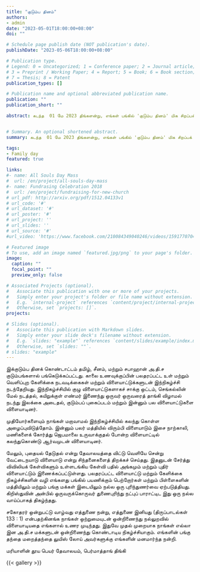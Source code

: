 ```yaml
---
title: "குடும்ப தினம்"
authors:
- admin
date: "2023-05-01T18:00:00+08:00"
doi: ""

# Schedule page publish date (NOT publication's date).
publishDate: "2023-05-06T18:00:00+08:00"

# Publication type.
# Legend: 0 = Uncategorized; 1 = Conference paper; 2 = Journal article;
# 3 = Preprint / Working Paper; 4 = Report; 5 = Book; 6 = Book section;
# 7 = Thesis; 8 = Patent
publication_types: []

# Publication name and optional abbreviated publication name.
publication: ""
publication_short: ""

abstract: கடந்த  01 மே 2023 திங்களன்று, எங்கள் பங்கில் 'குடும்ப தினம்' மிக சிறப்பக் கொண்டாடப்பட்டது. இந்நிகழ்ச்சி காலை 7.30-க்கு மறைத்தந்தை லுயிஸ் லோய் அவர்களால்  திருப்பலி நிறைவேற்றியப்பின்  தொடங்கியது.


# Summary. An optional shortened abstract.
summary: கடந்த  01 மே 2023 திங்களன்று, எங்கள் பங்கில் 'குடும்ப தினம்' மிக சிறப்பக் கொண்டாடப்பட்டது. இந்நிகழ்ச்சி காலை 7.30-க்கு மறைத்தந்தை லுயிஸ் லோய் அவர்களால்  திருப்பலி நிறைவேற்றியப்பின்  தொடங்கியது.

tags:
- Family day
featured: true

links:
#- name: All Souls Day Mass
#  url: /en/project/all-souls-day-mass
#- name: Fundrasing Celebration 2018
#  url: /en/project/fundraising-for-new-church
# url_pdf: http://arxiv.org/pdf/1512.04133v1
# url_code: '#'
# url_dataset: '#'
# url_poster: '#'
# url_project: ''
# url_slides: ''
# url_source: '#'
#url_video: 'https://www.facebook.com/210084349040246/videos/1591770704204930'

# Featured image
# To use, add an image named `featured.jpg/png` to your page's folder.
image:
  caption: ""
  focal_point: ""
  preview_only: false

# Associated Projects (optional).
#   Associate this publication with one or more of your projects.
#   Simply enter your project's folder or file name without extension.
#   E.g. `internal-project` references `content/project/internal-project/index.md`.
#   Otherwise, set `projects: []`.
projects:

# Slides (optional).
#   Associate this publication with Markdown slides.
#   Simply enter your slide deck's filename without extension.
#   E.g. `slides: "example"` references `content/slides/example/index.md`.
#   Otherwise, set `slides: ""`.
# slides: "example"
---
```


இக்குடும்ப தினக் கொண்டாட்டம்  தமிழ், சீனம், மற்றும் சபாஹான்  அ.தி.ச  குடும்பங்களால் பங்கெடுக்கப்பட்டது. காலை  உணவுக்குப்பின் பலதரப்பட்ட  உள் மற்றும் வெளிப்புற கேளிக்கை நடவடிக்கைகள் மற்றும் விளையாட்டுக்களுடன்  இந்நிகழ்ச்சி நடந்தேறியது.  இந்நிகழ்ச்சியில் குழு விளையாட்டுகளாகச் சாக்கு ஒட்டம், செங்கல்லின்  மேல்  நடத்தல், கயிறுக்குள் எண்மர்  இணைந்து ஒருவர் ஒருவரைத் தாங்கி விழாமல் நடந்து இலக்கை  அடைதல், குடும்பப் புகைப்படம்  மற்றும் இன்னும் பல விளையாட்டுகளை  விளையாடினர்.

முதியோர்களையும் நாங்கள் மறாவாமல் இந்நிகழ்ச்சியில் கலந்து கொள்ள அழைப்புவிடுத்தோம். இன்னும் பலர் மத்தியில் விரும்பி விளையாடும்  இசை நாற்காலி, மணிகளைக்  கோர்த்து ஜெபமாலை உருவாக்குதல் போன்ற விளையாட்டில் கலந்துகொண்டு ஆர்வமுடன்  விளையாடினர்.

மேலும்,  புதையல்  தேடுதல் என்று தேவாலயத்தை விட்டு வெளியே சென்று வேட்டைநயாடு விளையாடு என்று சிந்தனைகளைத் திறக்கச் செய்தது.  இதனுடன் சேர்த்து விவிலியக் கேள்விகளும் உள்ளடங்கிய கேள்வி பதில் அங்கமும் மற்றும்  புதிர்  விளையாட்டும் இணைக்கப்பட்டுள்ளது.
பலதரப்பட்ட விளையாட்டு மற்றும் கேளிக்கை நிகழ்ச்சிகளின் வழி எங்களது பங்கில் பயணிக்கும் பெற்றோர்கள் மற்றும் பிள்ளைகளின் மத்தியிலும் மற்றும் பங்கு மக்கள் இடையிலும் நல்ல ஒரு புரிந்துணர்வை ஏற்படுத்தியது. கிறிஸ்துவின் அன்பில் ஒருவருக்கொருவர் துணைபுரிந்து நட்புப்  பாராட்டிட இது ஒரு நல்ல வாய்ப்பாகத்  திகழ்ந்தது.

சகோதரர் ஒன்றுபட்டு வாழ்வது எத்துணை நன்று,
எத்துணை இனியது (திருப்பாடல்கள் 133 : 1) என்பதற்கினங்க நாங்கள் ஒற்றுமையுடன் ஒன்றிணைந்து நல்லுறவில்  விளையாடியதை எங்களால் உணர முடிந்தது.
இதுவே முதல் முறையாக நாங்கள் எல்லா இன அ.தி.ச மக்களுடன் ஒன்றிணைந்து  கொண்டாடிய நிகழ்ச்சியாகும். எங்களின் பங்கு தந்தை மறைத்தந்தை லுயிஸ் லோய் அவர்களுக்கு எங்களின் மனமார்ந்த  நன்றி.

மரியாளின் தூய பெயர்  தேவாலயம், பெர்மாத்தாங்  திங்கி  

{{< gallery >}}

